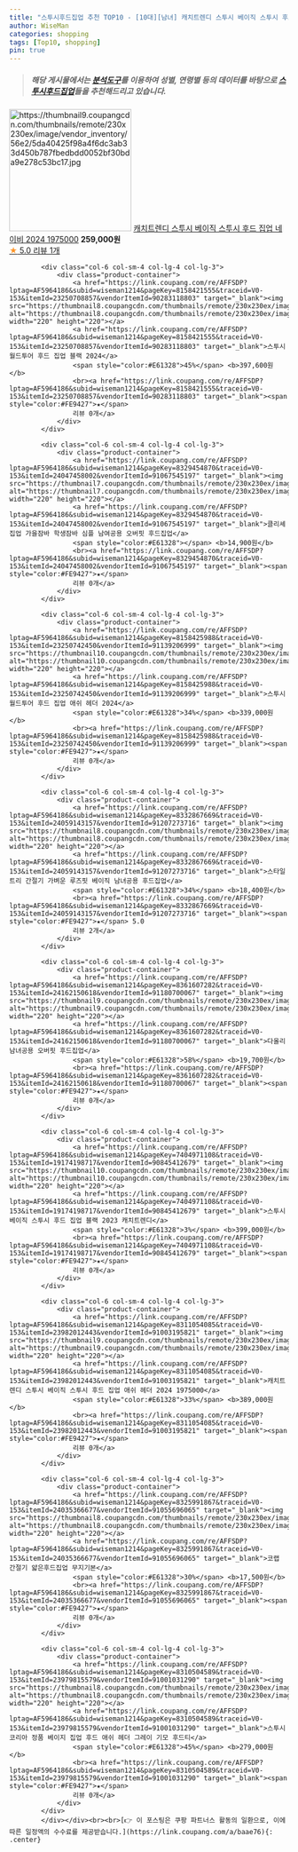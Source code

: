 ```yaml
---
title: "스투시후드집업 추천 TOP10 - [10대][남녀] 캐치트렌디 스투시 베이직 스투시 후드 집업 네이비 2024 1975000"
author: WiseMan
categories: shopping
tags: [Top10, shopping]
pin: true
---
```


> ##### 해당 게시물에서는 [**분석도구**](https://itemscout.io/)를 이용하여 **성별**, **연령별** 등의 데이터를 바탕으로 [**스투시후드집업**](https://link.coupang.com/a/baae76)들을 추천해드리고 있습니다.
<div class="container"><div class="row">
            <div class="col-6 col-sm-4 col-lg-4 col-lg-3">
                <div class="product-container">
                    <a href="https://link.coupang.com/re/AFFSDP?lptag=AF5964186&subid=wiseman1214&pageKey=8310134366&traceid=V0-153&itemId=23978567762&vendorItemId=91074429017" target="_blank"><img src="https://thumbnail9.coupangcdn.com/thumbnails/remote/230x230ex/image/vendor_inventory/56e2/5da40425f98a4f6dc3ab33d450b787fbedbdd0052bf30bda9e278c53bc17.jpg" alt="https://thumbnail9.coupangcdn.com/thumbnails/remote/230x230ex/image/vendor_inventory/56e2/5da40425f98a4f6dc3ab33d450b787fbedbdd0052bf30bda9e278c53bc17.jpg" width="220" height="220"></a>
                    <a href="https://link.coupang.com/re/AFFSDP?lptag=AF5964186&subid=wiseman1214&pageKey=8310134366&traceid=V0-153&itemId=23978567762&vendorItemId=91074429017" target="_blank">캐치트렌디 스투시 베이직 스투시 후드 집업 네이비 2024 1975000</a>
                    <span style="color:#E61328"></span> <b>259,000원</b>
                    <br><a href="https://link.coupang.com/re/AFFSDP?lptag=AF5964186&subid=wiseman1214&pageKey=8310134366&traceid=V0-153&itemId=23978567762&vendorItemId=91074429017" target="_blank"><span style="color:#FE9427">★</span> 5.0
                    리뷰 1개</a>
                </div>
            </div>
            
            <div class="col-6 col-sm-4 col-lg-4 col-lg-3">
                <div class="product-container">
                    <a href="https://link.coupang.com/re/AFFSDP?lptag=AF5964186&subid=wiseman1214&pageKey=8158421555&traceid=V0-153&itemId=23250708857&vendorItemId=90283118803" target="_blank"><img src="https://thumbnail8.coupangcdn.com/thumbnails/remote/230x230ex/image/vendor_inventory/9ec3/a8cab99212950f138a577cd80630e100618522e3e3df79a57df5fdf360bd.png" alt="https://thumbnail8.coupangcdn.com/thumbnails/remote/230x230ex/image/vendor_inventory/9ec3/a8cab99212950f138a577cd80630e100618522e3e3df79a57df5fdf360bd.png" width="220" height="220"></a>
                    <a href="https://link.coupang.com/re/AFFSDP?lptag=AF5964186&subid=wiseman1214&pageKey=8158421555&traceid=V0-153&itemId=23250708857&vendorItemId=90283118803" target="_blank">스투시 월드투어 후드 집업 블랙 2024</a>
                    <span style="color:#E61328">45%</span> <b>397,600원</b>
                    <br><a href="https://link.coupang.com/re/AFFSDP?lptag=AF5964186&subid=wiseman1214&pageKey=8158421555&traceid=V0-153&itemId=23250708857&vendorItemId=90283118803" target="_blank"><span style="color:#FE9427">★</span> 
                    리뷰 0개</a>
                </div>
            </div>
            
            <div class="col-6 col-sm-4 col-lg-4 col-lg-3">
                <div class="product-container">
                    <a href="https://link.coupang.com/re/AFFSDP?lptag=AF5964186&subid=wiseman1214&pageKey=8329454870&traceid=V0-153&itemId=24047458002&vendorItemId=91067545197" target="_blank"><img src="https://thumbnail7.coupangcdn.com/thumbnails/remote/230x230ex/image/vendor_inventory/a38a/ae22ffee9e243eda02f1a24d56e0555646643049e980b7cec6bd6c6cb688.jpg" alt="https://thumbnail7.coupangcdn.com/thumbnails/remote/230x230ex/image/vendor_inventory/a38a/ae22ffee9e243eda02f1a24d56e0555646643049e980b7cec6bd6c6cb688.jpg" width="220" height="220"></a>
                    <a href="https://link.coupang.com/re/AFFSDP?lptag=AF5964186&subid=wiseman1214&pageKey=8329454870&traceid=V0-153&itemId=24047458002&vendorItemId=91067545197" target="_blank">클리셰 집업 가을잠바 학생잠바 심플 남여공용 오버핏 후드집업</a>
                    <span style="color:#E61328"></span> <b>14,900원</b>
                    <br><a href="https://link.coupang.com/re/AFFSDP?lptag=AF5964186&subid=wiseman1214&pageKey=8329454870&traceid=V0-153&itemId=24047458002&vendorItemId=91067545197" target="_blank"><span style="color:#FE9427">★</span> 
                    리뷰 0개</a>
                </div>
            </div>
            
            <div class="col-6 col-sm-4 col-lg-4 col-lg-3">
                <div class="product-container">
                    <a href="https://link.coupang.com/re/AFFSDP?lptag=AF5964186&subid=wiseman1214&pageKey=8158425988&traceid=V0-153&itemId=23250742450&vendorItemId=91139206999" target="_blank"><img src="https://thumbnail10.coupangcdn.com/thumbnails/remote/230x230ex/image/vendor_inventory/1021/636c8ad03171666959771a4522657626c415847bd227dcb70f65023a9776.jpg" alt="https://thumbnail10.coupangcdn.com/thumbnails/remote/230x230ex/image/vendor_inventory/1021/636c8ad03171666959771a4522657626c415847bd227dcb70f65023a9776.jpg" width="220" height="220"></a>
                    <a href="https://link.coupang.com/re/AFFSDP?lptag=AF5964186&subid=wiseman1214&pageKey=8158425988&traceid=V0-153&itemId=23250742450&vendorItemId=91139206999" target="_blank">스투시 월드투어 후드 집업 애쉬 헤더 2024</a>
                    <span style="color:#E61328">34%</span> <b>339,000원</b>
                    <br><a href="https://link.coupang.com/re/AFFSDP?lptag=AF5964186&subid=wiseman1214&pageKey=8158425988&traceid=V0-153&itemId=23250742450&vendorItemId=91139206999" target="_blank"><span style="color:#FE9427">★</span> 
                    리뷰 0개</a>
                </div>
            </div>
            
            <div class="col-6 col-sm-4 col-lg-4 col-lg-3">
                <div class="product-container">
                    <a href="https://link.coupang.com/re/AFFSDP?lptag=AF5964186&subid=wiseman1214&pageKey=8332867669&traceid=V0-153&itemId=24059143157&vendorItemId=91207273716" target="_blank"><img src="https://thumbnail8.coupangcdn.com/thumbnails/remote/230x230ex/image/vendor_inventory/4b69/88f65c14cc31a011dab851dd28357a920603563455594d4254d8fda4fbb0.jpg" alt="https://thumbnail8.coupangcdn.com/thumbnails/remote/230x230ex/image/vendor_inventory/4b69/88f65c14cc31a011dab851dd28357a920603563455594d4254d8fda4fbb0.jpg" width="220" height="220"></a>
                    <a href="https://link.coupang.com/re/AFFSDP?lptag=AF5964186&subid=wiseman1214&pageKey=8332867669&traceid=V0-153&itemId=24059143157&vendorItemId=91207273716" target="_blank">스타일트리 간절기 가벼운 루즈핏 베이직 남녀공용 후드집업</a>
                    <span style="color:#E61328">34%</span> <b>18,400원</b>
                    <br><a href="https://link.coupang.com/re/AFFSDP?lptag=AF5964186&subid=wiseman1214&pageKey=8332867669&traceid=V0-153&itemId=24059143157&vendorItemId=91207273716" target="_blank"><span style="color:#FE9427">★</span> 5.0
                    리뷰 2개</a>
                </div>
            </div>
            
            <div class="col-6 col-sm-4 col-lg-4 col-lg-3">
                <div class="product-container">
                    <a href="https://link.coupang.com/re/AFFSDP?lptag=AF5964186&subid=wiseman1214&pageKey=8361607282&traceid=V0-153&itemId=24162150618&vendorItemId=91180700067" target="_blank"><img src="https://thumbnail9.coupangcdn.com/thumbnails/remote/230x230ex/image/vendor_inventory/5545/3573558aac4656006e5904c1c130a95c405b35ac20eacfcbe135b54cc432.png" alt="https://thumbnail9.coupangcdn.com/thumbnails/remote/230x230ex/image/vendor_inventory/5545/3573558aac4656006e5904c1c130a95c405b35ac20eacfcbe135b54cc432.png" width="220" height="220"></a>
                    <a href="https://link.coupang.com/re/AFFSDP?lptag=AF5964186&subid=wiseman1214&pageKey=8361607282&traceid=V0-153&itemId=24162150618&vendorItemId=91180700067" target="_blank">다올리 남녀공용 오버핏 후드집업</a>
                    <span style="color:#E61328">58%</span> <b>19,700원</b>
                    <br><a href="https://link.coupang.com/re/AFFSDP?lptag=AF5964186&subid=wiseman1214&pageKey=8361607282&traceid=V0-153&itemId=24162150618&vendorItemId=91180700067" target="_blank"><span style="color:#FE9427">★</span> 
                    리뷰 0개</a>
                </div>
            </div>
            
            <div class="col-6 col-sm-4 col-lg-4 col-lg-3">
                <div class="product-container">
                    <a href="https://link.coupang.com/re/AFFSDP?lptag=AF5964186&subid=wiseman1214&pageKey=7404971108&traceid=V0-153&itemId=19174198717&vendorItemId=90845412679" target="_blank"><img src="https://thumbnail10.coupangcdn.com/thumbnails/remote/230x230ex/image/vendor_inventory/e928/acfabb1c410876a8be002bcf7f31c61de77a9e83cd434871e00a1d857732.jpg" alt="https://thumbnail10.coupangcdn.com/thumbnails/remote/230x230ex/image/vendor_inventory/e928/acfabb1c410876a8be002bcf7f31c61de77a9e83cd434871e00a1d857732.jpg" width="220" height="220"></a>
                    <a href="https://link.coupang.com/re/AFFSDP?lptag=AF5964186&subid=wiseman1214&pageKey=7404971108&traceid=V0-153&itemId=19174198717&vendorItemId=90845412679" target="_blank">스투시 베이직 스투시 후드 집업 블랙 2023 캐치트렌디</a>
                    <span style="color:#E61328">3%</span> <b>399,000원</b>
                    <br><a href="https://link.coupang.com/re/AFFSDP?lptag=AF5964186&subid=wiseman1214&pageKey=7404971108&traceid=V0-153&itemId=19174198717&vendorItemId=90845412679" target="_blank"><span style="color:#FE9427">★</span> 
                    리뷰 0개</a>
                </div>
            </div>
            
            <div class="col-6 col-sm-4 col-lg-4 col-lg-3">
                <div class="product-container">
                    <a href="https://link.coupang.com/re/AFFSDP?lptag=AF5964186&subid=wiseman1214&pageKey=8311054085&traceid=V0-153&itemId=23982012443&vendorItemId=91003195821" target="_blank"><img src="https://thumbnail9.coupangcdn.com/thumbnails/remote/230x230ex/image/vendor_inventory/22fc/60d6f074e954d7fb515bf8b6414181124a8f2a54e6167fca2c9d6821f5a7.jpg" alt="https://thumbnail9.coupangcdn.com/thumbnails/remote/230x230ex/image/vendor_inventory/22fc/60d6f074e954d7fb515bf8b6414181124a8f2a54e6167fca2c9d6821f5a7.jpg" width="220" height="220"></a>
                    <a href="https://link.coupang.com/re/AFFSDP?lptag=AF5964186&subid=wiseman1214&pageKey=8311054085&traceid=V0-153&itemId=23982012443&vendorItemId=91003195821" target="_blank">캐치트렌디 스투시 베이직 스투시 후드 집업 애쉬 헤더 2024 1975000</a>
                    <span style="color:#E61328">33%</span> <b>389,000원</b>
                    <br><a href="https://link.coupang.com/re/AFFSDP?lptag=AF5964186&subid=wiseman1214&pageKey=8311054085&traceid=V0-153&itemId=23982012443&vendorItemId=91003195821" target="_blank"><span style="color:#FE9427">★</span> 
                    리뷰 0개</a>
                </div>
            </div>
            
            <div class="col-6 col-sm-4 col-lg-4 col-lg-3">
                <div class="product-container">
                    <a href="https://link.coupang.com/re/AFFSDP?lptag=AF5964186&subid=wiseman1214&pageKey=8325991867&traceid=V0-153&itemId=24035366677&vendorItemId=91055696065" target="_blank"><img src="https://thumbnail8.coupangcdn.com/thumbnails/remote/230x230ex/image/vendor_inventory/4c49/2a4afbf2a7303cd3af9877a076abb01c27125ce750ad7bbe070c1454478b.jpg" alt="https://thumbnail8.coupangcdn.com/thumbnails/remote/230x230ex/image/vendor_inventory/4c49/2a4afbf2a7303cd3af9877a076abb01c27125ce750ad7bbe070c1454478b.jpg" width="220" height="220"></a>
                    <a href="https://link.coupang.com/re/AFFSDP?lptag=AF5964186&subid=wiseman1214&pageKey=8325991867&traceid=V0-153&itemId=24035366677&vendorItemId=91055696065" target="_blank">코랩 간절기 얇은후드집업 무지기본</a>
                    <span style="color:#E61328">30%</span> <b>17,500원</b>
                    <br><a href="https://link.coupang.com/re/AFFSDP?lptag=AF5964186&subid=wiseman1214&pageKey=8325991867&traceid=V0-153&itemId=24035366677&vendorItemId=91055696065" target="_blank"><span style="color:#FE9427">★</span> 
                    리뷰 0개</a>
                </div>
            </div>
            
            <div class="col-6 col-sm-4 col-lg-4 col-lg-3">
                <div class="product-container">
                    <a href="https://link.coupang.com/re/AFFSDP?lptag=AF5964186&subid=wiseman1214&pageKey=8310504589&traceid=V0-153&itemId=23979815579&vendorItemId=91001031290" target="_blank"><img src="https://thumbnail8.coupangcdn.com/thumbnails/remote/230x230ex/image/vendor_inventory/b7ba/d0908967789ef9bd65ce87025f7be3d261cab25cd03a45b97dd544d96798.jpg" alt="https://thumbnail8.coupangcdn.com/thumbnails/remote/230x230ex/image/vendor_inventory/b7ba/d0908967789ef9bd65ce87025f7be3d261cab25cd03a45b97dd544d96798.jpg" width="220" height="220"></a>
                    <a href="https://link.coupang.com/re/AFFSDP?lptag=AF5964186&subid=wiseman1214&pageKey=8310504589&traceid=V0-153&itemId=23979815579&vendorItemId=91001031290" target="_blank">스투시 코리아 정품 베이지 집업 후드 애쉬 헤더 그레이 기모 후드티</a>
                    <span style="color:#E61328">45%</span> <b>279,000원</b>
                    <br><a href="https://link.coupang.com/re/AFFSDP?lptag=AF5964186&subid=wiseman1214&pageKey=8310504589&traceid=V0-153&itemId=23979815579&vendorItemId=91001031290" target="_blank"><span style="color:#FE9427">★</span> 
                    리뷰 0개</a>
                </div>
            </div>
            </div></div><br><br>[👉 이 포스팅은 쿠팡 파트너스 활동의 일환으로, 이에 따른 일정액의 수수료를 제공받습니다.](https://link.coupang.com/a/baae76){: .center}